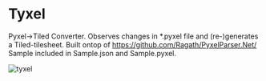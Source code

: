 # Tyxel
Pyxel->Tiled Converter. Observes changes in *.pyxel file and (re-)generates a Tiled-tilesheet.
Built ontop of https://github.com/Ragath/PyxelParser.Net/
Sample included in Sample.json and Sample.pyxel.

![tyxel](https://cloud.githubusercontent.com/assets/1191717/22309491/befe966c-e34b-11e6-8636-240b0d4a3001.png)
